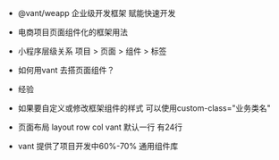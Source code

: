 - @vant/weapp
  企业级开发框架
  赋能快速开发

- 电商项目页面组件化的框架用法
- 小程序层级关系
  项目 > 页面 > 组件 > 标签
- 如何用vant 去搭页面组件？
- 经验
- 如果要自定义或修改框架组件的样式 
  可以使用custom-class="业务类名"
- 页面布局 layout
  row col
  vant 默认一行 有24行
- vant 提供了项目开发中60%-70% 通用组件库
  